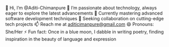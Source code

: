 👋 Hi, I’m @Aditi-Chimanpure
👀 I’m passionate about technology, always eager to explore the latest advancements
🌱 Currently mastering advanced software development techniques
💞️ Seeking collaboration on cutting-edge tech projects
📫 Reach me at aditicimanpure@gmail.com
😄 Pronouns: She/Her
⚡ Fun fact: Once in a blue moon, I dabble in writing poetry, finding inspiration in the beauty of language and expression
<!---
Aditi-Chimanpure/Aditi-Chimanpure is a ✨ special ✨ repository because its `README.md` (this file) appears on your GitHub profile.
You can click the Preview link to take a look at your changes.
--->
